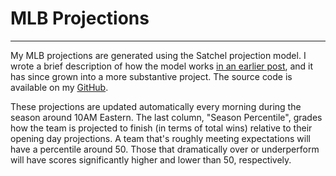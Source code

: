 # MLB Projections

---

My MLB projections are generated using the Satchel projection model. I wrote a brief description of how the model works [in an earlier post](https://andersonfrailey.github.io/blog/Building-an-MLB-Prediction-Model-in-an-Evening.html), and it has since grown into a more substantive project. The source code is available on my [GitHub](https://github.com/andersonfrailey/satchel/tree/main).

These projections are updated automatically every morning during the season around 10AM Eastern. The last column, "Season Percentile", grades how the team is projected to finish (in terms of total wins) relative to their opening day projections. A team that's roughly meeting expectations will have a percentile around 50. Those that dramatically over or underperform will have scores significantly higher and lower than 50, respectively.
